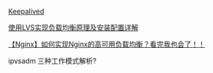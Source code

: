 [Keepalived](https://www.jianshu.com/p/a6b5ab36292a)

[使用LVS实现负载均衡原理及安装配置详解](https://www.cnblogs.com/zyd112/p/8809200.html)

[【Nginx】如何实现Nginx的高可用负载均衡？看完我也会了！！](https://www.cnblogs.com/binghe001/p/13378305.html)


ipvsadm 三种工作模式解析?